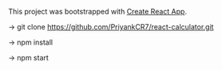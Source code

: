This project was bootstrapped with [Create React App](https://github.com/facebookincubator/create-react-app).

-> git clone https://github.com/PriyankCR7/react-calculator.git

-> npm install

-> npm start
